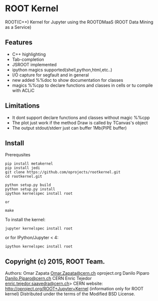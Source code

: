 # ROOT Kernel

ROOT(C++) Kernel for Jupyter using the ROOTDMaaS (ROOT Data Mining as a Service)

## Features
* C++  highlighting
* Tab-completion
* JSROOT implemented
* ipython magics supported(shell,python,html,etc..)
* I/O capture for segfault and in general
* new added %%doc to show documentation for classes
* magics %%cpp to declare functions and classes in cells or tu compile with ACLiC


## Limitations
* It dont support declare functions and classes without magic %%cpp
* The plot just work if the method Draw is called by TCanvas's object
* The output stdout/stderr just can buffer 1Mb(PIPE buffer) 


## Install

Prerequsites

    pip install metakernel
    pip install jedi
    git clone https://github.com/oprojects/rootkernel.git
    cd rootkernel.git
    
    python setup.py build
    python setup.py install
    ipython kernelspec install root
    
    or
    
    make

To install the kernel:

    jupyter kernelspec install root

or for IPython/Jupyter < 4:

    ipython kernelspec install root

##  Copyright (c) 2015, ROOT Team.
  Authors: Omar Zapata <Omar.Zapata@cern.ch> oproject.org
           Danilo Piparo <Danilo.Piparo@cern.ch> CERN
           Enric Tejedor enric.tejedor.saavedra@cern.ch> CERN
  website: http://oproject.org/ROOT+Jupyter+Kernel (information only for ROOT kernel)
  Distributed under the terms of the Modified BSD License.

